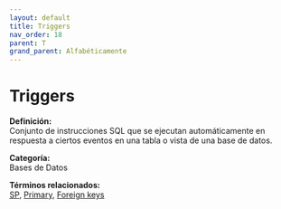 ```yaml
---
layout: default
title: Triggers
nav_order: 18
parent: T
grand_parent: Alfabéticamente
---
```


# Triggers

**Definición:**  
Conjunto de instrucciones SQL que se ejecutan automáticamente en respuesta a ciertos eventos en una tabla o vista de una base de datos.

**Categoría:**  
Bases de Datos 
  


**Términos relacionados:**  
[SP](https://maleniski.github.io/diccionario-angl-tec-mx/docs/alfabeticamente/S/sp.html), [Primary](https://maleniski.github.io/diccionario-angl-tec-mx/docs/alfabeticamente/P/primary.html), [Foreign keys](https://maleniski.github.io/diccionario-angl-tec-mx/docs/alfabeticamente/F/foreign-keys.html)
